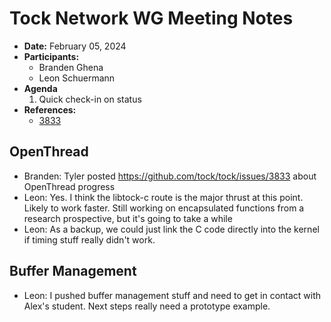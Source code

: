 # Tock Network WG Meeting Notes

- **Date:** February 05, 2024
- **Participants:**
    - Branden Ghena
    - Leon Schuermann
- **Agenda**
    1. Quick check-in on status
- **References:**
    - [3833](https://github.com/tock/tock/issues/3833)


## OpenThread
- Branden: Tyler posted https://github.com/tock/tock/issues/3833 about OpenThread progress
- Leon: Yes. I think the libtock-c route is the major thrust at this point. Likely to work faster. Still working on encapsulated functions from a research prospective, but it's going to take a while
- Leon: As a backup, we could just link the C code directly into the kernel if timing stuff really didn't work.

## Buffer Management
- Leon: I pushed buffer management stuff and need to get in contact with Alex's student. Next steps really need a prototype example.

